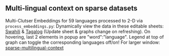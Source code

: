 ## Multi-lingual context on sparse datasets

Multi-Clutser Embeddings for 59 languages processed to 2-D via `process_embeddings.py`: Dynamically view the data in these editable sheets: [Swahili](https://docs.google.com/spreadsheets/d/1ndNXEMrekWBqraIInvAXW27RIXtkdlXiWoW7IhM_QaM/edit#gid=0) & [Tagalog](https://docs.google.com/spreadsheets/d/1Z1EtELej4RCg4Ftn8BmGWvXhXJFUSbOXS3t60gEEZW4/edit#gid=0)
(Update sheet & graphs change on refreshing). On hovering, last 2 elements in popup are "word":"language". Legend at top of graph can toggle the corresponding languages off/on!
For larger window: [sparse-multilingual-context](http://vishalanand.net/sparse-multilingual-context)

